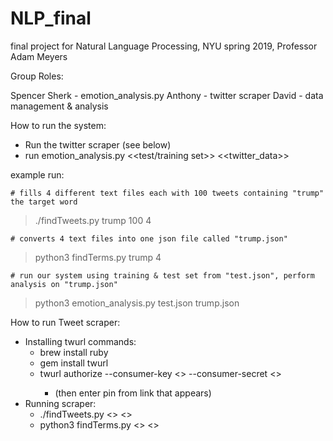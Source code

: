 

# NLP_final
final project for Natural Language Processing, NYU spring 2019, Professor Adam Meyers


Group Roles:

Spencer Sherk - emotion_analysis.py
Anthony - twitter scraper
David - data management & analysis

How to run the system:

 - Run the twitter scraper (see below)
 - run emotion_analysis.py <<test/training set>> <<twitter_data>>

 example run: 

	# fills 4 different text files each with 100 tweets containing "trump" the target word
 > ./findTweets.py trump 100 4 		

 	# converts 4 text files into one json file called "trump.json"
 > python3 findTerms.py trump 4     

 	# run our system using training & test set from "test.json", perform analysis on "trump.json"
 > python3 emotion_analysis.py test.json trump.json 		




How to run Tweet scraper:
- Installing twurl commands:
	- brew install ruby
	- gem install twurl
	- twurl authorize --consumer-key <<key>> --consumer-secret <<secret>>
		- (then enter pin from link that appears)
- Running scraper:
	- ./findTweets.py <<term>> <<number of times to search for tweets>>
	- python3 findTerms.py <<term>> <<number of times tweets were searched>>

